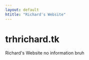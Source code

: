 ```yaml
---
layout: default
htitle: "Richard's Website"
---
```



# trhrichard.tk

Richard's Website
no information bruh
